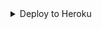<details><summary>Deploy to Heroku</summary>
<p>
<br>
<a href="https://heroku.com/deploy?template=github.com/Pulapatta/Auto-Filter-Bot/tree/master">
  <img src="https://www.herokucdn.com/deploy/button.svg" alt="Deploy">
</a>
</p>
</details>
